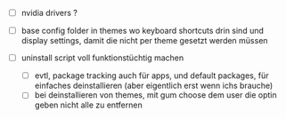 - [ ] nvidia drivers ?
- [ ] base config folder in themes wo keyboard shortcuts drin sind und display settings, damit die nicht per theme gesetzt werden müssen

- [ ] uninstall script voll funktionstüchtig machen
  - [ ] evtl, package tracking auch für apps, und default packages, für einfaches deinstallieren (aber eigentlich erst wenn ichs brauche)
  - [ ] bei deinstallieren von themes, mit gum choose dem user die optin geben nicht alle zu entfernen